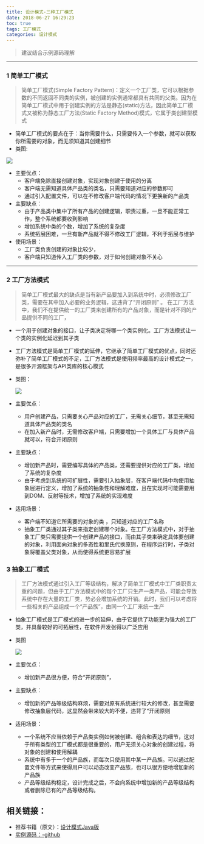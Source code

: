 ```yaml
---
title: 设计模式-三种工厂模式
date: 2018-06-27 16:29:23
toc: true
tags: 工厂模式
categories: 设计模式
---
```


> 建议结合示例源码理解

---

### 1  简单工厂模式

> 简单工厂模式(Simple Factory Pattern)：定义一个工厂类，它可以根据参数的不同返回不同类的实例，被创建的实例通常都具有共同的父类。因为在简单工厂模式中用于创建实例的方法是静态(static)方法，因此简单工厂模式又被称为静态工厂方法(Static Factory Method)模式，它属于类创建型模式

<!--more-->

- 简单工厂模式的要点在于：当你需要什么，只需要传入一个参数，就可以获取你所需要的对象，而无须知道其创建细节
- 类图:

![](http://p7dzmubvx.bkt.clouddn.com/201806141436_123.png)

- 主要优点：
  - 客户端免除直接创建对象，实现对象创建于使用的分离
  - 客户端无需知道具体产品类的类名，只需要知道对应的参数即可
  - 通过引入配置文件，可以在不修改客户端代码的情况下更换新的产品类
- 主要缺点：
  - 由于产品类中集中了所有产品的创建逻辑，职责过重，一旦不能正常工作，整个系统都要收到影响
  - 增加系统中类的个数，增加了系统的复杂度
  - 系统拓展困难，一旦有新产品就不得不修改工厂逻辑，不利于拓展与维护
- 使用场景：
  - 工厂类负责创建的对象比较少，
  - 客户端只知道传入工厂类的参数，对于如何创建对象不关心

-------

 

### 2  工厂方法模式

> 简单工厂模式最大的缺点是当有新产品要加入到系统中时，必须修改工厂类，需要在其中加入必要的业务逻辑，这违背了“开闭原则” 。 在工厂方法中，我们不在提供统一的工厂类来创建所有的产品对象，而是针对不同的产品提供不同的工厂，

- 一个用于创建对象的接口，让子类决定将哪一个类实例化。工厂方法模式让一个类的实例化延迟到其子类

- 工厂方法模式是简单工厂模式的延伸，它继承了简单工厂模式的优点，同时还弥补了简单工厂模式的不足，工厂方法模式是使用频率最高的设计模式之一，是很多开源框架与API类库的核心模式

- 类图：

  ![](http://p7dzmubvx.bkt.clouddn.com/201806151434_170.png)

- 主要优点：
  - 用户创建产品，只需要关心产品对应的工厂，无需关心细节，甚至无需知道具体产品类的类名
  - 在加入新产品时，无需修改客户端，只需要增加一个具体工厂与具体产品就可以，符合开闭原则

- 主要缺点：
  - 增加新产品时，需要编写具体的产品类，还需要提供对应的工厂类，增加了系统的复杂度
  - 由于考虑到系统的可扩展性，需要引入抽象层，在客户端代码中均使用抽象层进行定义，增加了系统的抽象性和理解难度，且在实现时可能需要用到DOM、反射等技术，增加了系统的实现难度

- 适用场景：
  - 客户端不知道它所需要的对象的类 ，只知道对应的工厂名称
  - 抽象工厂类通过其子类来指定创建哪个对象。在工厂方法模式中，对于抽象工厂类只需要提供一个创建产品的接口，而由其子类来确定具体要创建的对象，利用面向对象的多态性和里氏代换原则，在程序运行时，子类对象将覆盖父类对象，从而使得系统更容易扩展

### 3  抽象工厂模式

> 工厂方法模式通过引入工厂等级结构，解决了简单工厂模式中工厂类职责太重的问题，但由于工厂方法模式中的每个工厂只生产一类产品，可能会导致系统中存在大量的工厂类，势必会增加系统的开销。此时，我们可以考虑将一些相关的产品组成一个“产品族”，由同一个工厂来统一生产

- 抽象工厂模式是工厂模式的进一步的延伸，由于它提供了功能更为强大的工厂类，并具备较好的可拓展性，在软件开发张得以广泛应用

- 类图

  ![](http://p7dzmubvx.bkt.clouddn.com/201806151455_517.png)

- 主要优点：
  - 增加新产品很方便，符合“开闭原则”，

- 主要缺点：
  - 增加新的产品等级结构麻烦，需要对原有系统进行较大的修改，甚至需要修改抽象层代码，这显然会带来较大的不便，违背了“开闭原则

- 适用场景：
  - 一个系统不应当依赖于产品类实例如何被创建、组合和表达的细节，这对于所有类型的工厂模式都是很重要的，用户无须关心对象的创建过程，将对象的创建和使用解耦
  - 系统中有多于一个的产品族，而每次只使用其中某一产品族。可以通过配置文件等方式来使得用户可以动态改变产品族，也可以很方便地增加新的产品族
  - 产品等级结构稳定，设计完成之后，不会向系统中增加新的产品等级结构或者删除已有的产品等级结构。

## 相关链接：

- 推荐书籍（原文）：[设计模式Java版](https://www.gitbook.com/book/quanke/design-pattern-java)
- [实例源码：-github](https://github.com/briarbear/java_core/tree/master/src/main/java/design_pattern/factroy)